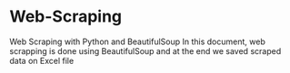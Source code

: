 # Web-Scraping
Web Scraping with Python and BeautifulSoup
In this document, web scrapping is done using BeautifulSoup and at the end we saved scraped data on Excel file
